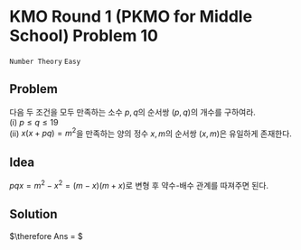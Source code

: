 # KMO Round 1 (PKMO for Middle School) Problem 10
`Number Theory` `Easy`

Problem
---
다음 두 조건을 모두 만족하는 소수 $p,q$의 순서쌍 $(p,q)$의 개수를 구하여라.  
(i) $p\leq q \leq 19$  
(ii) $x(x+pq)=m^2$을 만족하는 양의 정수 $x, m$의 순서쌍 $(x,m)$은 유일하게 존재한다.


Idea
---
$pqx = m^2 - x^2 = (m-x)(m+x)$로 변형 후 약수-배수 관계를 따져주면 된다.


Solution
---


$\therefore Ans = $
